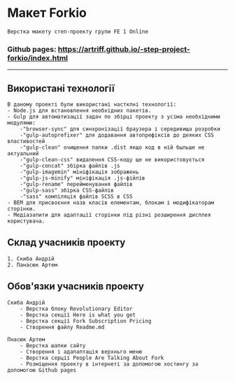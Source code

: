 # Макет Forkio
    
    Верстка макету степ-проекту групи FE 1 Online

### Github pages:  <https://artriff.github.io/-step-project-forkio/index.html>
---

## Використані технології

    В даному проекті були використані насткпні технології:
    - Node.js для встановлення необхідних пакетів.
    - Gulp для автоматизації задач по збірці проекту з усіма необхідними модулями:
        -"browser-sync" для синхронізації браузера і середивища розробки
        -"gulp-autoprefixer" для додавання автопрефіксів до деяких CSS властивостей
        -"gulp-clean" очищення папки .dist якщо код в ній быльше не актуальний
        -"gulp-clean-css" видалення CSS-коду ще не використовується
        -"gulp-concat" збірка файлів .js
        -"gulp-imagemin" мініфікація зображень
        -"gulp-js-minify" мініфікація .js-фійлів
        -"gulp-rename" перейменування файлів
        -"gulp-sass" збірка CSS-файлів
        -"sass" компіляція файлів SCSS в CSS
    - BEM для присвоєння назв класів елементам, блокам і модифікаторам сторінки.
    - Медіазапити для адаптації сторінки під різні розширення дисплея користувача.

## Склад учасників проекту

    1. Скиба Андрій
    2. Панасюк Артем

## Обов'язки учасників проекту

    Скиба Андрій
        - Верстка блоку Revolutionary Editor
        - Верстка секції Here is what you get
        - Верстка секції Fork Subscription Pricing
        - Створення файлу Readme.md

    Пнасюк Артем
        - Верстка шапки сайту
        - Створення і адапаптація верхньго меню
        - Верстка серції People Are Talking About Fork
        - Розміщення проекту в інтернеті за допомогою хостингу за допомогою Github pages
